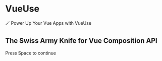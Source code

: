 # VueUse

🪄 Power Up Your Vue Apps with VueUse
## The Swiss Army Knife for Vue Composition API

<div class="pt-12">
  <span @click="next" class="px-2 p-1 rounded cursor-pointer hover:bg-white hover:bg-opacity-10">
    Press Space to continue <carbon:arrow-right class="inline"/>
  </span>
</div>

<!--
- Welcome the audience and introduce yourself
- Explain that this talk will cover VueUse, one of the most powerful utility libraries for Vue.js
- Mention that we'll explore both the basics and advanced features
- This library will significantly improve development workflow and code quality
- Highlight that by the end of the presentation, they'll understand how to implement VueUse in their projects
-->
